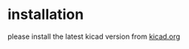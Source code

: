 # installation

please install the latest kicad version from [kicad.org](https://www.kicad.org/download/)
